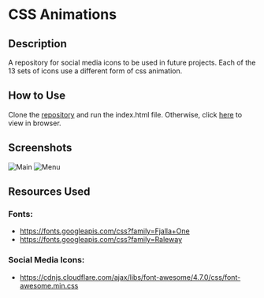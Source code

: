 # CSS Animations

## Description
A repository for social media icons to be used in future projects. Each of the 13 sets of icons use a different form of css animation. 

## How to Use
Clone the [repository](https://github.com/mjbuchman/css-animations) and run the index.html file. Otherwise, click [here](http://cssanimations.atwebpages.com/) to view in browser.

## Screenshots
![Main](https://i.postimg.cc/Wzc0xDnz/CSS_Animations_-_Main.jpg)
![Menu](https://i.postimg.cc/Rh1wmMsR/CSS_Animations_-_Menu.jpg)

## Resources Used
### Fonts:
- https://fonts.googleapis.com/css?family=Fjalla+One
- https://fonts.googleapis.com/css?family=Raleway
### Social Media Icons:
- https://cdnjs.cloudflare.com/ajax/libs/font-awesome/4.7.0/css/font-awesome.min.css
